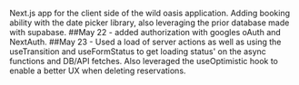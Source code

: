 Next.js app for the client side of the wild oasis application. Adding booking ability with the date picker library, also leveraging the prior database made with supabase.
##May 22 - added authorization with googles oAuth and NextAuth.
##May 23 - Used a load of server actions as well as using the useTransition and useFormStatus to get loading status' on the async functions and DB/API fetches. Also leveraged the useOptimistic hook to enable a better UX when deleting reservations.
